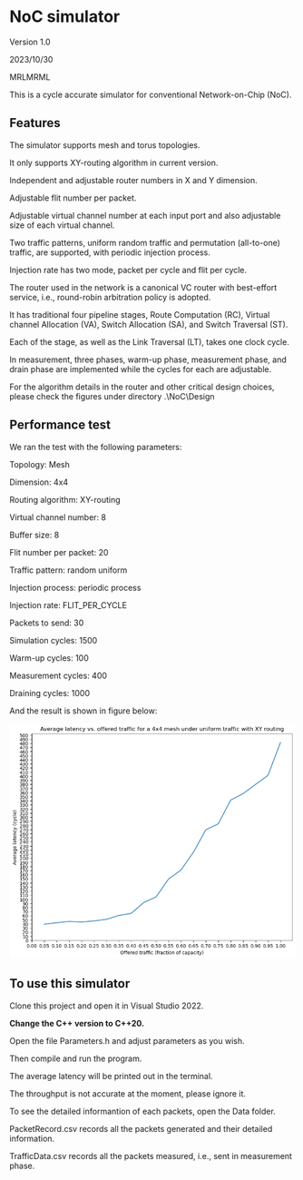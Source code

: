 # NoC simulator
Version 1.0

2023/10/30

MRLMRML

This is a cycle accurate simulator for conventional Network-on-Chip (NoC).

## Features

The simulator supports mesh and torus topologies.

It only supports XY-routing algorithm in current version.

Independent and adjustable router numbers in X and Y dimension.

Adjustable flit number per packet.

Adjustable virtual channel number at each input port and also adjustable size of each virtual channel.

Two traffic patterns, uniform random traffic and permutation (all-to-one) traffic, are supported, with periodic injection process.

Injection rate has two mode, packet per cycle and flit per cycle.

The router used in the network is a canonical VC router with best-effort service, i.e., round-robin arbitration policy is adopted.

It has traditional four pipeline stages, Route Computation (RC), Virtual channel Allocation (VA), Switch Allocation (SA), and Switch Traversal (ST).

Each of the stage, as well as the Link Traversal (LT), takes one clock cycle.

In measurement, three phases, warm-up phase, measurement phase, and drain phase are implemented while the cycles for each are adjustable.

For the algorithm details in the router and other critical design choices, please check the figures under directory .\\NoC\\Design

## Performance test

We ran the test with the following parameters:

Topology: Mesh

Dimension: 4x4

Routing algorithm: XY-routing

Virtual channel number: 8

Buffer size: 8

Flit number per packet: 20

Traffic pattern: random uniform

Injection process: periodic process

Injection rate: FLIT_PER_CYCLE

Packets to send: 30

Simulation cycles: 1500

Warm-up cycles: 100

Measurement cycles: 400

Draining cycles: 1000

And the result is shown in figure below:

![test](./NoC/Test/test.png)

## To use this simulator

Clone this project and open it in Visual Studio 2022.

**Change the C++ version to C++20.**

Open the file Parameters.h and adjust parameters as you wish.

Then compile and run the program.

The average latency will be printed out in the terminal.

The throughput is not accurate at the moment, please ignore it.

To see the detailed informantion of each packets, open the Data folder.

PacketRecord.csv records all the packets generated and their detailed information.

TrafficData.csv records all the packets measured, i.e., sent in measurement phase.